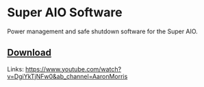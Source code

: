 # Super AIO Software
Power management and safe shutdown software for the Super AIO.

## [Download](https://github.com/kiteretro/Super-AIO/releases)

Links:
https://www.youtube.com/watch?v=DgiYkTjNFw0&ab_channel=AaronMorris
